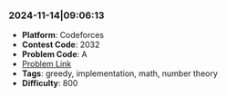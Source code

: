 ### 2024-11-14|09:06:13
- **Platform**: Codeforces
- **Contest Code**: 2032
- **Problem Code**: A
- [Problem Link](https://codeforces.com/problemset/problem/2032/A)
- **Tags**: greedy, implementation, math, number theory
- **Difficulty**: 800

